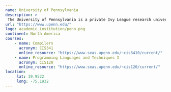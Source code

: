 ```yaml
---
name: University of Pennsylvania 
description: >
 The University of Pennsylvania is a private Ivy League research university in Philadelphia, Pennsylvania.
url: "https://www.upenn.edu/"
logo: academic_institution/penn.png
continent: North America
courses:
    - name: Compilers 
      acronym: CIS341
      online_resource: "https://www.seas.upenn.edu/~cis3410/current/"
    - name: Programming Languages and Techniques I 
      acronym: CIS120
      online_resource: "https://www.seas.upenn.edu/~cis120/current/"
location:
     lat: 39.9522
     long: -75.1932
---
```

